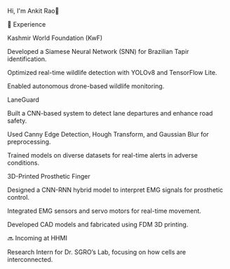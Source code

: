 Hi, I'm Ankit Rao👋

🚀 Experience

Kashmir World Foundation (KwF)

Developed a Siamese Neural Network (SNN) for Brazilian Tapir identification.

Optimized real-time wildlife detection with YOLOv8 and TensorFlow Lite.

Enabled autonomous drone-based wildlife monitoring.

LaneGuard

Built a CNN-based system to detect lane departures and enhance road safety.

Used Canny Edge Detection, Hough Transform, and Gaussian Blur for preprocessing.

Trained models on diverse datasets for real-time alerts in adverse conditions.

3D-Printed Prosthetic Finger

Designed a CNN-RNN hybrid model to interpret EMG signals for prosthetic control.

Integrated EMG sensors and servo motors for real-time movement.

Developed CAD models and fabricated using FDM 3D printing.

🔜 Incoming at HHMI

Research Intern for Dr. SGRO’s Lab, focusing on how cells are interconnected. 
